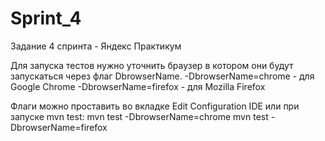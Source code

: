 # Sprint_4
Задание 4 спринта - Яндекс Практикум

Для запуска тестов нужно уточнить браузер в котором они будут запускаться через флаг DbrowserName. 
-DbrowserName=chrome - для Google Chrome
-DbrowserName=firefox - для Mozilla Firefox

Флаги можно проставить во вкладке Edit Configuration IDE или при запуске mvn test:
mvn test -DbrowserName=chrome
mvn test -DbrowserName=firefox
